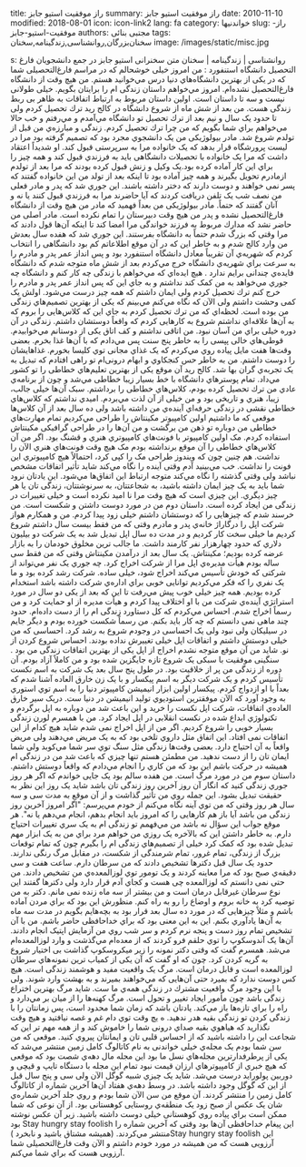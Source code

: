 title: راز موفقیت استیو جابز
summary: راز موفقیت استیو جابز
date: 2010-11-10
modified: 2018-08-01
icon:  icon-link2
lang: fa
category: خواندنیها
slug: راز-موفقیت-استیو-جابز
authors: مجتبی بنائی
tags: سخنان‌بزرگان,روانشناسی,زندگینامه,سخنان
image: /images/static/misc.jpg

s: روانشناسی | زندگینامه | سخنان      متن سخنرانی استیو جابز در جمع دانشجویان فارغ التحصیل دانشگاه استنفورد :  من امروز خیلی خوشحالم که در مراسم فارغ‌التحصیلی شما که در یکی از بهترین دانشگاه‌هاي دنیا درس مي‌خوانید هستم. من هیچ وقت از دانشگاه فارغ‌التحصیل نشده‌ام. امروز مي‌خواهم داستان زندگی ام را برایتان بگویم. خیلی طولانی نیست و سه تا داستان است.    اولین داستان مربوط به ارتباط اتفاقات به ظاهر بی ربط زندگی هست.  من بعد از شش ماه از شروع دانشگاه در کالج رید ترك تحصیل کردم ولی تا حدود یک سال و نیم بعد از ترك تحصیل تو دانشگاه مي‌آمدم و مي‌رفتم و خب حالا مي‌خواهم براي شما بگویم که من چرا ترك تحصیل کردم. زندگی و مبارزه‌ي من قبل از تولدم شروع شد. مادر بیولوژیکی من یک دانشجوي مجرد بود که تصمیم گرفته بود مرا در لیست پرورشگاه قرار بدهد که یک خانواده مرا به سرپرستی قبول کند.  او شدیداً اعتقاد داشت که مرا یک خانواده با تحصیلات دانشگاهی باید به فرزندي قبول کند و همه چیز را براي این کار آماده کرده بود.یک وکیل و زنش قبول کرده بودند که مرا بعد از تولدم ازمادرم تحویل بگیرند و همه چیز آماده بود تا اینکه بعد از تولد من این خانواده گفتند که پسر نمی خواهند و دوست دارند که دختر داشته باشند. این جوري شد که پدر و مادر فعلی من نصف شب یک تلفن دریافت کردند که آیا حاضرند مرا به فرزندي قبول کنند یا نه و آنان گفتند که حتماً.  مادر بیولوژیکی من بعداً فهمید که مادر من هیچ وقت از دانشگاه فارغ‌التحصیل نشده و پدر من هیچ وقت دبیرستان را تمام نکرده است. مادر اصلی من حاضر نشد که مدارك مربوط به فرزند خواندگی مرا امضا کند تا اینکه آن‌ها قول دادند که مرا وقتی که بزرگ شدم حتماً به دانشگاه بفرستند.   این جوري شد که هفده سال بعدش من وارد کالج شدم و به خاطر این که در آن موقع اطلاعاتم کم بود دانشگاهی را انتخاب کردم که شهریه‌ي آن تقریباً معادل دانشگاه استنفورد بود و پس انداز عمر پدر و مادرم را به سرعت براي شهریه‌ي دانشگاه خرج مي‌کردم بعد از شش ماه متوجه شدم که دانشگاه فایده‌ي چندانی برایم ندارد . هیچ ایده‌اي که مي‌خواهم با زندگی چه کار کنم و دانشگاه چه جوري مي‌خواهد به من کمک کند نداشتم و به جاي این که پس انداز عمر پدر و مادرم را خرج کنم ترك تحصیل کردم ولی ایمان داشتم که همه چیز درست مي‌شود.  اولش یک کمی وحشت داشتم ولی الآن که نگاه مي‌کنم مي‌بینم که یکی از بهترین تصمیم‌هاي زندگی من بوده است.  لحظه‌اي که من ترك تحصیل کردم به جاي این که کلاس‌هایی را بروم که به آن‌ها علاقه‌اي نداشتم شروع به کارهایی کردم که واقعاً دوستشان داشتم. زندگی در آن دوره خیلی براي من آسان نبود. من اتاقی نداشتم و کف اتاق یکی از دوستانم مي‌خوابیدم. قوطی‌هاي خالی پپسی را به خاطر پنج سنت پس مي‌دادم که با آن‌ها غذا بخرم.  بعضی وقت‌ها هفت مایل پیاده روي مي‌کردم که یک غذاي مجانی توي کلیسا بخورم. غذا‌هایشان را دوست داشتم. من به خاطر حس کنجکاوي و ابهام درونی‌ام تو راهی افتادم که تبدیل به یک تجربه‌ي گران بها شد. کالج رید آن موقع یکی از بهترین تعلیم‌هاي خطاطی را تو کشور مي‌داد.  تمام پوستر‌هاي دانشگاه با خط بسیار زیبا خطاطی مي‌شد و چون از برنامه‌ي عادي من ترك تحصیل کرده بودم، کلاس‌هاي خطاطی را برداشتم. سبک آن‌ها خیلی جالب، زیبا، هنري و تاریخی بود و من خیلی از آن لذت مي‌بردم. امیدي نداشتم که کلاس‌هاي خطاطی نقشی در زندگی حرفه‌اي آینده‌ي من داشته باشد ولی ده سال بعد از آن کلاس‌ها موقعی که ما داشتیم اولین کامپیوتر مکینتاش را طراحی مي‌کردیم تمام مهارت‌هاي خطاطی من دوباره تو ذهن من برگشت و من آن‌ها را در طراحی گرافیکی مکینتاش استفاده کردم. مک اولین کامپیوتر با فونت‌هاي کامپیوتري هنري و قشنگ بود.  اگر من آن کلاس‌هاي خطاطی را آن موقع برنداشته بودم مک هیچ وقت فونت‌هاي هنري الآن را نداشت. هم چنین چون که ویندوز طراحی مک را کپی کرد، احتمالاً هیچ کامپیوتري این فونت را نداشت. خب مي‌بینید آدم وقتی آینده را نگاه مي‌کند شاید تأثیر اتفاقات مشخص نباشد ولی وقتی گذشته را نگاه مي‌کند متوجه ارتباط این اتفاق‌ها مي‌شود. این یادتان نرود شما باید به یک چیز ایمان داشته باشید، به شجاعتتان، به سرنوشتتان، زندگی تان یا هر چیز دیگري. این چیزي است که هیچ وقت مرا نا امید نکرده است و خیلی تغییرات در زندگی من ایجاد کرده است.      داستان دوم من در مورد دوست داشتن و شکست است.  من خرسند شدم که چیزهایی را که دوستشان داشتم خیلی زود پیدا کردم. من و همکارم هواز شرکت اپل را درگاراژ خانه‌ي پدر و مادرم وقتی که من فقط بیست سال داشتم شروع کردیم ما خیلی سخت کار کردیم و در مدت ده سال اپل تبدیل شد به یک شرکت دو بیلیون دلاري که حدود چهارهزار نفر کارمند داشت. ما جالب ترین مخلوق خودمان را به بازار عرضه کرده بودیم؛ مکینتاش.  یک سال بعد از درآمدن مکینتاش وقتی که من فقط سی ساله بودم هیأت مدیره‌ي اپل مرا از شرکت اخراج کرد. چه جوري یک نفر مي‌تواند از شرکتی که خودش تأسیس مي‌کند اخراج شود، خیلی ساده. شرکت رشد کرده بود و ما یک نفري را که فکر مي‌کردیم توانایی خوبی براي اداره‌ي شرکت داشته باشد استخدام کرده بودیم. همه چیز خیلی خوب پیش مي‌رفت تا این که بعد از یکی دو سال در مورد استراتژي آینده‌ي شرکت من با او اختلاف پیدا کردم و هیأت مدیره از او حمایت کرد و من رسماً اخراج شدم.  احساس مي‌کردم که کل دستاورد زندگی ام را از دست داده‌ام. حدود چند ماهی نمی دانستم که چه کار باید بکنم. من رسماً شکست خورده بودم و دیگر جایم در سیلیکان ولی نبود ولی یک احساسی در وجودم شروع به رشد کرد. احساسی که من خیلی دوستش داشتم و اتفاقات اپل خیلی تغییرش نداده بودند. احساس شروع کردن از نو. شاید من آن موقع متوجه نشدم اخراج از اپل یکی از بهترین اتفاقات زندگی من بود . سنگینی موفقیت با سبکی یک شروع تازه جایگزین شده بود و من کاملاً آزاد بودم.  آن دوره از زندگی من پر از خلاقیت بود. در طول پنج سال بعد یک شرکت به اسم نکست تأسیس کردم و یک شرکت دیگر به اسم پیکسار و با یک زن خارق العاده آشنا شدم که بعداً با او ازدواج کردم. پیکسار اولین ابزار انیمیشن کامپیوتر دنیا را به اسم توي استوري به وجود آورد که الآن موفقترین استودیوي تولید انیمیشن در دنیا ست.  دریک سیر خارق العاده‌ي اتفاقات، شرکت اپل نکست را خرید و این باعث شد من دوباره به اپل برگردم و تکنولوژي ابداع شده در نکست انقلابی در اپل ایجاد کرد. من با همسرم لورن زندگی بسیار خوبی را شروع کردیم. اگر من از اپل اخراج نمی شدم شاید هیچ کدام از این اتفاقات نمی افتاد. این اتفاق مثل داروي تلخی بود که به یک مریض مي‌دهند ولی مریض واقعاً به آن احتیاج دارد. بعضی وقت‌ها زندگی مثل سنگ توي سر شما مي‌کوبد ولی شما ایمان تان را از دست ندهید. من مطمئن هستم تنها چیزي که باعث شد من در زندگی ام همیشه در حرکت باشم این بود که من کاري را انجام مي‌دادم که واقعاً دوستش داشتم.     داستان سوم من در مورد مرگ است.  من هفده سالم بود  یک جایی خواندم که اگر هر روز جوري زندگی کنید که انگار آن روز آخرین روز زندگی تان باشد شاید یک روز این نظر به حقیقت تبدیل بشود. این جمله روي من تأثیر گذاشت و از آن موقع به مدت سی و سه سال هر روز وقتی که من توي آینه نگاه مي‌کنم از خودم مي‌پرسم: "اگر امروز آخرین روز زندگی من باشد آیا باز هم کارهایی را که امروز باید انجام بدهم، انجام مي‌دهم یا نه". هر موقع جواب این سؤال نه باشد من مي‌فهمم تو زندگی ام به یک سري تغییرات احتیاج دارم. به خاطر داشتن این که بالآخره یک روزي من خواهم مرد براي من به یک ابزار مهم تبدیل شده بود که کمک کرد خیلی از تصمیم‌هاي زندگی ام را بگیرم چون که تمام توقعات بزرگ از زندگی، تمام غرور، تمام شرمندگی از شکست، در مقابل مرگ رنگی ندارند. حدود یک سال قبل دکترها تشخیص دادند که من سرطان دارم. ساعت هفت و سی دقیقه‌ي صبح بود که مرا معاینه کردند و یک تومور توي لوزالمعده‌ي من تشخیص دادند. من حتی نمی دانستم که لوزالمعده چی هست و کجاي آدم قرار دارد ولی دکترها گفتند این نوع سرطان غیرقابل درمان است و من بیشتر از سه ماه زنده نمی مانم. دکتر به من توصیه کرد به خانه بروم و اوضاع را رو به راه کنم. منظورش این بود که براي مردن آماده باشم و مثلاً چیزهایی که در مورد ده سال بعد قرار بود به بچه‌هایم بگویم در مدت سه ماه به آن‌ها یادآوري بکنم.  این به این معنی بود که براي خداحافظی حاضر باشم. من با آن تشخیص تمام روز دست و پنجه نرم کردم و سر شب روي من آزمایش اپتیک انجام دادند. آن‌ها یک آندوسکوپ را توي حلقم فرو کردند که از معده‌ام مي‌گذشت و وارد لوزالمعده‌ام مي‌شد. همسرم گفت که وقتی دکتر نمونه را زیر میکروسکوپ گذاشت بی اختیار شروع به گریه کردن کرد.  چون که او گفت که آن یکی از کمیاب ترین نمونه‌هاي سرطان لوزالمعده است و قابل درمان است. مرگ یک واقعیت مفید و هوشمند زندگی است. هیچ کس دوست ندارد که بمیرد حتی آن‌هایی که مي‌خواهند بمیرند و به بهشت وارد شوند. ولی با این وجود مرگ واقعیت مشترك در زندگی همه‌ي ما ست.  شاید مرگ بهترین اختراع زندگی باشد چون مأمور ایجاد تغییر و تحول است. مرگ کهنه‌ها را از میان بر مي‌دارد و راه را براي تازه‌ها باز مي‌کند. یادتان باشد که زمان شما محدود است، پس زمانتان را با زندگی کردن تو زندگی بقیه هدر ندهید.  ه یچ وقت توي دام غم و غصه نیافتید و هیچ وقت نگذارید که هیاهوي بقیه صداي درونی شما را خاموش کند و از همه مهم تر این که شجاعت این را داشته باشید که از احساس قلبی تان و ایمانتان پیروي کنید. موقعی که من سن شما بودم یک مجله‌ي خیلی خواندنی به نام کاتالوگ کامل زمین منتشر مي‌شد که یکی از پرطرفدارترین مجله‌هاي نسل ما بود این مجله مال دهه‌ي شصت بود که موقعی که هیچ خبري از کامپیوترهاي ارزان قیمت نبود تمام این مجله با دستگاه تایپ و قیچی و دوربین پولوراید درست مي‌شد.  شاید یک چیزي شبیه گوگل الآن ولی سی و پنج سال قبل از این که گوگل وجود داشته باشد. در وسط دهه‌ي هفتاد آن‌ها آخرین شماره از کاتالوگ کامل زمین را منتشر کردند. آن موقع من سن الآن شما بودم و روي جلد آخرین شماره‌ي شان یک عکس از صبح زود یک منطقه‌ي روستایی کوهستانی بود. از آن نوعی که شما ممکن است براي پیاده روي کوهستانی خیلی دوست داشته باشید. زیر آن عکس نوشته بود  Stay hungry stay foolish  این پیغام خداحافظی آن‌ها بود وقتی که آخرین شماره را منتشر مي‌کردند.  (همیشه مشتاق باشید و نابخرد )Stay hungry stay foolish  این آرزویی هست که من همیشه در مورد خودم داشتم  و الآن وقت فارغ‌التحصیلی شما آرزویی هست که براي شما مي‌کنم.